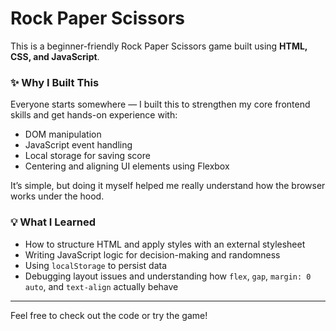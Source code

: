 # Rock Paper Scissors

This is a beginner-friendly Rock Paper Scissors game built using **HTML, CSS, and JavaScript**.

### ✨ Why I Built This

Everyone starts somewhere — I built this to strengthen my core frontend skills and get hands-on experience with:

- DOM manipulation
- JavaScript event handling
- Local storage for saving score
- Centering and aligning UI elements using Flexbox

It’s simple, but doing it myself helped me really understand how the browser works under the hood.

### 💡 What I Learned

- How to structure HTML and apply styles with an external stylesheet
- Writing JavaScript logic for decision-making and randomness
- Using `localStorage` to persist data
- Debugging layout issues and understanding how `flex`, `gap`, `margin: 0 auto`, and `text-align` actually behave

---

Feel free to check out the code or try the game!  

